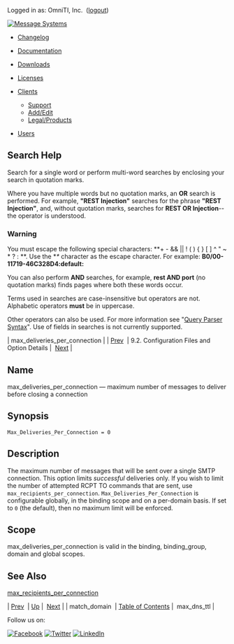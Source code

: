 Logged in as: OmniTI, Inc.  ([logout](https://support.messagesystems.com/logout.php))

[![Message Systems](https://support.messagesystems.com/images/ms-white205.png)](https://support.messagesystems.com/start.php) 

*   [Changelog](https://support.messagesystems.com/start.php?show=changelog)
*   [Documentation](https://support.messagesystems.com/docs/)
*   [Downloads](https://support.messagesystems.com/start.php)

*   [Licenses](https://support.messagesystems.com/license_summary.php)
*   <a href="">Clients</a>
    *   [Support](https://support.messagesystems.com/cs.php)
    *   [Add/Edit](https://support.messagesystems.com/edit_client.php)
    *   [Legal/Products](https://support.messagesystems.com/edit_products.php)
*   [Users](https://support.messagesystems.com/edit_customer.php)

## Search Help

Search for a single word or perform multi-word searches by enclosing your search in quotation marks.

Where you have multiple words but no quotation marks, an **OR** search is performed. For example, **"REST Injection"** searches for the phrase **"REST Injection"**, and, without quotation marks, searches for **REST OR Injection**--the operator is understood.

### Warning

You must escape the following special characters: **+ - && || ! ( ) { } [ ] ^ " ~ * ? : \**. Use the **\** character as the escape character. For example: **B0/00-11719-46C328D4\:default\:**

You can also perform **AND** searches, for example, **rest AND port** (no quotation marks) finds pages where both these words occur.

Terms used in searches are case-insensitive but operators are not. Alphabetic operators **must** be in uppercase.

Other operators can also be used. For more information see "[Query Parser Syntax](https://lucene.apache.org/core/old_versioned_docs/versions/3_0_0/queryparsersyntax.html)". Use of fields in searches is not currently supported.

| max_deliveries_per_connection |
| [Prev](conf.ref.match_domain.php)  | 9.2. Configuration Files and Option Details |  [Next](conf.ref.max_dns_ttl.php) |

<a name="conf.ref.max_deliveries_per_connection"></a>
## Name

max_deliveries_per_connection — maximum number of messages to deliver before closing a connection

## Synopsis

`Max_Deliveries_Per_Connection = 0`

<a name="idp5657216"></a>
## Description

The maximum number of messages that will be sent over a single SMTP connection. This option limits *successful* deliveries only. If you wish to limit the number of attempted RCPT TO commands that are sent, use `max_recipients_per_connection`. `Max_Deliveries_Per_Connection` is configurable globally, in the binding scope and on a per-domain basis. If set to `0` (the default), then no maximum limit will be enforced.

<a name="idp5660928"></a>
## Scope

max_deliveries_per_connection is valid in the binding, binding_group, domain and global scopes.

<a name="idp5662624"></a>
## See Also

[max_recipients_per_connection](conf.ref.max_recipients_per_connection.php "max_recipients_per_connection")

| [Prev](conf.ref.match_domain.php)  | [Up](conf.ref.files.php) |  [Next](conf.ref.max_dns_ttl.php) |
| match_domain  | [Table of Contents](index.php) |  max_dns_ttl |

Follow us on:

[![Facebook](https://support.messagesystems.com/images/icon-facebook.png)](http://www.facebook.com/messagesystems) [![Twitter](https://support.messagesystems.com/images/icon-twitter.png)](http://twitter.com/#!/MessageSystems) [![LinkedIn](https://support.messagesystems.com/images/icon-linkedin.png)](http://www.linkedin.com/company/message-systems)